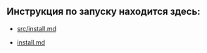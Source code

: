 ## Инструкция по запуску находится здесь:

* <a href="src/install.md">src/install.md</a>

* [install.md](../src/install.md)
